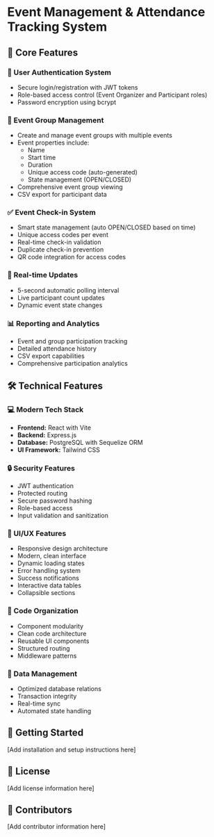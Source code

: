 # Event Management & Attendance Tracking System

## 🌟 Core Features

### 🔐 User Authentication System
- Secure login/registration with JWT tokens
- Role-based access control (Event Organizer and Participant roles)
- Password encryption using bcrypt

### 📅 Event Group Management
- Create and manage event groups with multiple events
- Event properties include:
  - Name
  - Start time
  - Duration
  - Unique access code (auto-generated)
  - State management (OPEN/CLOSED)
- Comprehensive event group viewing
- CSV export for participant data

### ✅ Event Check-in System
- Smart state management (auto OPEN/CLOSED based on time)
- Unique access codes per event
- Real-time check-in validation
- Duplicate check-in prevention
- QR code integration for access codes

### 🔄 Real-time Updates
- 5-second automatic polling interval
- Live participant count updates
- Dynamic event state changes

### 📊 Reporting and Analytics
- Event and group participation tracking
- Detailed attendance history
- CSV export capabilities
- Comprehensive participation analytics

## 🛠 Technical Features

### 💻 Modern Tech Stack
- **Frontend:** React with Vite
- **Backend:** Express.js
- **Database:** PostgreSQL with Sequelize ORM
- **UI Framework:** Tailwind CSS

### 🔒 Security Features
- JWT authentication
- Protected routing
- Secure password hashing
- Role-based access
- Input validation and sanitization

### 🎨 UI/UX Features
- Responsive design architecture
- Modern, clean interface
- Dynamic loading states
- Error handling system
- Success notifications
- Interactive data tables
- Collapsible sections

### 📁 Code Organization
- Component modularity
- Clean code architecture
- Reusable UI components
- Structured routing
- Middleware patterns

### 💾 Data Management
- Optimized database relations
- Transaction integrity
- Real-time sync
- Automated state handling

## 🚀 Getting Started
[Add installation and setup instructions here]

## 📝 License
[Add license information here]

## 👥 Contributors
[Add contributor information here]
